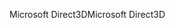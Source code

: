 <span data-ttu-id="25931-101">Microsoft Direct3D</span><span class="sxs-lookup"><span data-stu-id="25931-101">Microsoft Direct3D</span></span>